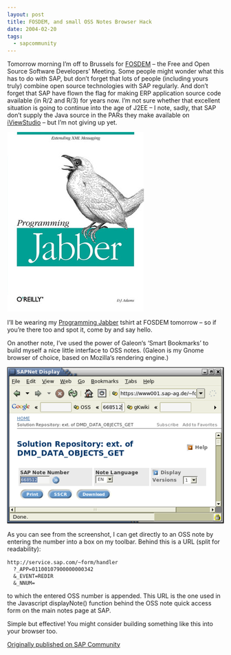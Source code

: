 ```yaml
---
layout: post
title: FOSDEM, and small OSS Notes Browser Hack
date: 2004-02-20
tags:
  - sapcommunity
---
```

Tomorrow morning I’m off to Brussels for [FOSDEM](https://www.fosdem.org) – the Free and Open Source Software Developers’ Meeting. Some people might wonder what this has to do with SAP, but don’t forget that lots of people (including yours truly) combine open source technologies with SAP regularly. And don’t forget that SAP have flown the flag for making ERP application source code available (in R/2 and R/3) for years now. I’m not sure whether that excellent situation is going to continue into the age of J2EE – I note, sadly, that SAP don’t supply the Java source in the PARs they make available on [iViewStudio](https://web.archive.org/web/20040324133803/http://www.iviewstudio.com/SAPPortal/home.asp) – but I’m not giving up yet.

![Programming Jabber](/images/2004/02/progjab.jpg)

I’ll be wearing my [Programming Jabber](http://shop.oreilly.com/product/9780596002022.do) tshirt at FOSDEM tomorrow – so if you’re there too and spot it, come by and say hello.

On another note, I’ve used the power of Galeon‘s ‘Smart Bookmarks’ to build myself a nice little interface to OSS notes. (Galeon is my Gnome browser of choice, based on Mozilla‘s rendering engine.)

![OSS note in Galeon web browser](/images/2004/02/small_galeonossnote_38832.png)

As you can see from the screenshot, I can get directly to an OSS note by entering the number into a box on my toolbar. Behind this is a URL (split for readability):

```text
http://service.sap.com/~form/handler
  ?_APP=01100107900000000342
  &_EVENT=REDIR
  &_NNUM=
```

to which the entered OSS number is appended. This URL is the one used in the Javascript displayNote() function behind the OSS note quick access form on the main notes page at SAP.

Simple but effective! You might consider building something like this into your browser too.

[Originally published on SAP Community](https://blogs.sap.com/2004/02/20/fosdem-and-small-oss-notes-browser-hack/)
